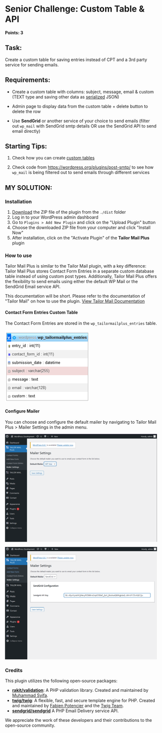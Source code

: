 # Senior Challenge: Custom Table & API

**Points: 3**

## Task:

Create a custom table for saving entries instead of CPT and a 3rd party service for sending emails.

## Requirements:

- Create a custom table with columns: subject, message, email & custom (TEXT type and saving other data
  as [serialized](https://www.w3schools.com/php/func_var_serialize.asp?utm_source=wpchallenges.beehiiv.com&utm_medium=referral&utm_campaign=wordpress-challenge-2-contact-form-plugin)
  JSON)

- Admin page to display data from the custom table + delete button to delete the row

- Use **SendGrid** or another service of your choice to send emails (filter out `wp_mail` with SendGrid smtp details OR
  use
  the SendGrid API to send email directly)

## Starting Tips:

1. Check how you can
   create [custom tables](https://wpmudev.com/blog/creating-database-tables-for-plugins/?utm_source=wpchallenges.beehiiv.com&utm_medium=referral&utm_campaign=wordpress-challenge-2-contact-form-plugin)

2. Check code from https://wordpress.org/plugins/post-smtp/ to see how `wp_mail` is being filtered out to send emails
   through different services

## MY SOLUTION:

### Installation

1. [Download](./dist/tailor-mail-plus.zip) the ZIP file of the plugin from the `./dist` folder
2. Log in to your WordPress admin dashboard
3. Go to `Plugins > Add New Plugin` and click on the "Upload Plugin" button
4. Choose the downloaded ZIP file from your computer and click "Install Now"
5. After installation, click on the "Activate Plugin" of the **Tailor Mail Plus** plugin

### How to use

Tailor Mail Plus is similar to the Tailor Mail plugin, with a key difference: Tailor Mail Plus stores Contact Form
Entries in a separate custom database table instead of using custom post types. Additionally, Tailor Mail Plus offers
the flexibility to send emails using either the default WP Mail or the SendGrid Email service API.

This documentation will be short. Please refer to the documentation of "Tailor Mail" on how to use the plugin.
[View Tailor Mail Documentation](https://github.com/imandresi/wp-challenges/tree/main/challenge_02/task_03)

#### Contact Form Entries Custom Table

The Contact Form Entries are stored in the `wp_tailormailplus_entries` table.

![wp_tailormailplus_entries](docs/table_schema.png)

#### Configure Mailer

You can choose and configure the default mailer by navigating to Tailor Mail Plus > Mailer Settings in the admin menu.

![WP Mail mailer settings](docs/mailer_settings_wpmail.png)

![SendGrid mailer settings](docs/mailer_settings_sendgrid.png)

### Credits

This plugin utilizes the following open-source packages:

- **[rakit/validation](https://github.com/rakit/validation)**: A PHP validation library. Created and maintained by [Muhammad Syifa](https://github.com/rakit).
- **[twig/twig](https://github.com/twigphp/Twig)**: A flexible, fast, and secure template engine for PHP. Created and maintained by [Fabien Potencier](https://github.com/fabpot) and the [Twig Team](https://twig.symfony.com/doc/3.x/contributing.html#the-core-team).
- **[sendgrid/sendgrid](https://github.com/sendgrid/sendgrid-php)** A PHP Email Delivery service API.

We appreciate the work of these developers and their contributions to the open-source community.


